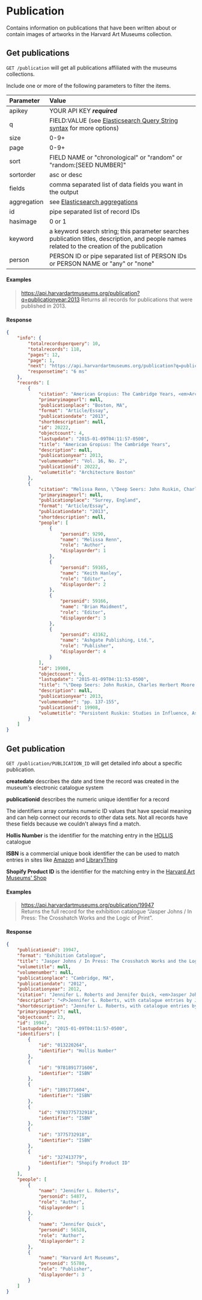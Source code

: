 # Publication

Contains information on publications that have been written about or contain images of artworks in the Harvard Art Museums collection.

## Get publications

`GET /publication` will get all publications affiliated with the museums collections.

Include one or more of the following parameters to filter the items.

| Parameter | Value |
| :--------- | :----- |
| apikey | YOUR API KEY ***required*** |
| q | FIELD:VALUE (see [Elasticsearch Query String syntax](https://www.elastic.co/guide/en/elasticsearch/reference/7.17/query-dsl-query-string-query.html) for more options) |
| size | 0-9+ |
| page | 0-9+ |
| sort | FIELD NAME or "chronological" or "random" or "random:[SEED NUMBER]" |
| sortorder | asc or desc |
| fields | comma separated list of data fields you want in the output |
| aggregation |  see [Elasticsearch aggregations](http://www.elastic.co/guide/en/elasticsearch/reference/7.17/search-aggregations.html#_structuring_aggregations) |
| id | pipe separated list of record IDs |
| hasimage | 0 or 1 |
| keyword | a keyword search string; this parameter searches publication titles, description, and people names related to the creation of the publication |
| person | PERSON ID or pipe separated list of PERSON IDs or PERSON NAME or "any" or "none" |

#### Examples

> https://api.harvardartmuseums.org/publication?q=publicationyear:2013
> Returns all records for publications that were published in 2013. 

#### Response

```json
{
    "info": {
        "totalrecordsperquery": 10,
        "totalrecords": 118,
        "pages": 12,
        "page": 1,
        "next": "https://api.harvardartmuseums.org/publication?q=publicationyear%3A2013&size=10&page=2",
        "responsetime": "6 ms"
    },
    "records": [
        {
            "citation": "American Gropius: The Cambridge Years, <em>Architecture Boston</em> (Boston, MA, 2013), Vol. 16, No. 2",
            "primaryimageurl": null,
            "publicationplace": "Boston, MA",
            "format": "Article/Essay",
            "publicationdate": "2013",
            "shortdescription": null,
            "id": 20222,
            "objectcount": 4,
            "lastupdate": "2015-01-09T04:11:57-0500",
            "title": "American Gropius: The Cambridge Years",
            "description": null,
            "publicationyear": 2013,
            "volumenumber": "Vol. 16, No. 2",
            "publicationid": 20222,
            "volumetitle": "Architecture Boston"
        },
        {
            "citation": "Melissa Renn, \"Deep Seers: John Ruskin, Charles Herbert Moore and the Teaching of Art at Harvard\", <em>Persistent Ruskin: Studies in Influence, Assimilation and Effect</em>, ed. Keith Hanley and Brian Maidment, Ashgate Publishing, Ltd. (Surrey, England, 2013), pp. 137-155",
            "primaryimageurl": null,
            "publicationplace": "Surrey, England",
            "format": "Article/Essay",
            "publicationdate": "2013",
            "shortdescription": null,
            "people": [
                {
                    "personid": 9290,
                    "name": "Melissa Renn",
                    "role": "Author",
                    "displayorder": 1
                },
                {
                    "personid": 59165,
                    "name": "Keith Hanley",
                    "role": "Editor",
                    "displayorder": 2
                },
                {
                    "personid": 59166,
                    "name": "Brian Maidment",
                    "role": "Editor",
                    "displayorder": 3
                },
                {
                    "personid": 43162,
                    "name": "Ashgate Publishing, Ltd.",
                    "role": "Publisher",
                    "displayorder": 4
                }
            ],
            "id": 19908,
            "objectcount": 6,
            "lastupdate": "2015-01-09T04:11:53-0500",
            "title": "\"Deep Seers: John Ruskin, Charles Herbert Moore and the Teaching of Art at Harvard\"",
            "description": null,
            "publicationyear": 2013,
            "volumenumber": "pp. 137-155",
            "publicationid": 19908,
            "volumetitle": "Persistent Ruskin: Studies in Influence, Assimilation and Effect"
        }
    ]
}
```

## Get publication

`GET /publication/PUBLICATION_ID` will get detailed info about a specific publication.

**createdate** describes the date and time the record was created in the museum's electronic catalogue system   

**publicationid** describes the numeric unique identifier for a record    

The identifiers array contains numeric ID values that have special meaning and can help connect our records to other data sets. Not all records have these fields because we couldn't always find a match. 

**Hollis Number** is the identifier for the matching entry in the [HOLLIS](http://hollis.harvard.edu/) catalogue

**ISBN** is a commercial unique book identifier the can be used to match entries in sites like [Amazon](http://amazon.com) and [LibraryThing](https://www.librarything.com)

**Shopify Product ID** is the identifier for the matching entry in the [Harvard Art Museums' Shop](http://shop.harvardartmuseums.org/)

#### Examples

> https://api.harvardartmuseums.org/publication/19947  
> Returns the full record for the exhibition catalogue “Jasper Johns / In Press: The Crosshatch Works and the Logic of Print”.

#### Response

```json
{
    "publicationid": 19947,
    "format": "Exhibition Catalogue",
    "title": "Jasper Johns / In Press: The Crosshatch Works and the Logic of Print",
    "volumetitle": null,
    "volumenumber": null,
    "publicationplace": "Cambridge, MA",
    "publicationdate": "2012",
    "publicationyear": 2012,
    "citation": "Jennifer L. Roberts and Jennifer Quick, <em>Jasper Johns / In Press: The Crosshatch Works and the Logic of Print</em>, exh. cat., Harvard Art Museums (Cambridge, MA, 2012)",
    "description": "<P>Jennifer L. Roberts, with catalogue entries by Jennifer Quick<BR>ISBN 978-1-891771-60-6<BR>Available May 2012<BR>96 pages; 10 x 13 in.<BR>35 color illustrations<BR>Hardcover, $45.00<BR>Published by the Harvard Art Museums and Hatje Cantz Verlag</P>\r\n<P><STRONG>Winner, American Institute of Graphic Arts (AIGA) Best of New England (BoNE) 2013 Award</STRONG></P>\r\n<P>Centering on Jasper Johns’s signature “crosshatch” works in the Harvard Art Museums collections, this catalogue explores the impact of print on the artist’s oeuvre. It examines “print” and “the press” with reference not only to Johns’s experiments in printmaking, but also to print as a medium of information transfer, tracing his frequent use of newsprint, with its temporal, political, and formal implications. Complementing the selection of Johns’s production with works by Albrecht Dürer, Sol LeWitt, Pablo Picasso, and others, the volume examines the history and character of print as it informs Johns’s work in all media.</P>\r\n<P>This catalogue and the exhibition it accompanies grew out of a collaboration between the Art Museums and Harvard University’s Department of History of Art and Architecture. Four undergraduates enrolled in a class with professor Roberts devoted to the study of Johns’s diptych painting The Dutch Wives (1975), on long-term loan to the Art Museums from the artist’s collection. The students helped select other objects for the related exhibition at the Arthur M. Sackler Museum, and wrote interpretive essays for a companion digital publication.</P>\r\n<P>Jennifer L. Roberts is Professor of History of Art and Architecture, Harvard University. Jennifer Quick is a PhD candidate, Department of History of Art and Architecture, Harvard University, and Agnes Mongan Curatorial Intern, Harvard Art Museums.</P>",
    "shortdescription": "Jennifer L. Roberts, with catalogue entries by Jennifer Quick<BR>ISBN 978-1-891771-60-6<BR>Hardcover, $45.00",
    "primaryimageurl": null,
    "objectcount": 23,
    "id": 19947,
    "lastupdate": "2015-01-09T04:11:57-0500",
    "identifiers": [
        {
            "id": "013220264",
            "identifier": "Hollis Number"
        },
        {
            "id": "9781891771606",
            "identifier": "ISBN"
        },
        {
            "id": "1891771604",
            "identifier": "ISBN"
        },
        {
            "id": "9783775732918",
            "identifier": "ISBN"
        },
        {
            "id": "3775732918",
            "identifier": "ISBN"
        },
        {
            "id": "327413779",
            "identifier": "Shopify Product ID"
        }
    ],
    "people": [
        {
            "name": "Jennifer L. Roberts",
            "personid": 54877,
            "role": "Author",
            "displayorder": 1
        },
        {
            "name": "Jennifer Quick",
            "personid": 56528,
            "role": "Author",
            "displayorder": 2
        },
        {
            "name": "Harvard Art Museums",
            "personid": 55780,
            "role": "Publisher",
            "displayorder": 3
        }
    ]
}
```